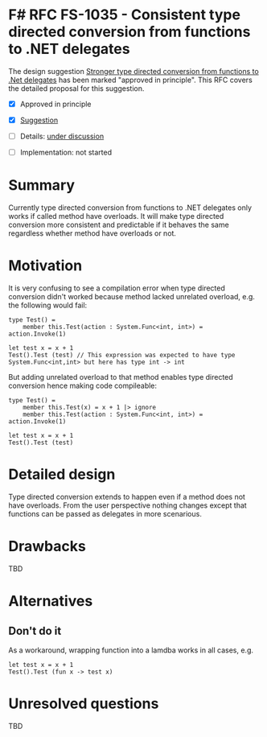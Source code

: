 # F# RFC FS-1035 - Consistent type directed conversion from functions to .NET delegates

The design suggestion [Stronger type directed conversion from functions to .Net delegates](https://github.com/fsharp/fslang-suggestions/issues/248) has been marked "approved in principle".
This RFC covers the detailed proposal for this suggestion.

* [x] Approved in principle
* [x] [Suggestion](https://github.com/fsharp/fslang-suggestions/issues/248)
* [ ] Details: [under discussion](https://github.com/fsharp/fslang-design/issues/210)
* [ ] Implementation: not started


# Summary
[summary]: #summary

Currently type directed conversion from functions to .NET delegates only works if called method have overloads.
It will make type directed conversion more consistent and predictable if it behaves the same
regardless whether method have overloads or not.

# Motivation
[motivation]: #motivation

It is very confusing to see a compilation error when type directed conversion didn't worked because method lacked unrelated overload,
e.g. the following would fail:
```F#
type Test() =
    member this.Test(action : System.Func<int, int>) = action.Invoke(1)

let test x = x + 1
Test().Test (test) // This expression was expected to have type System.Func<int,int> but here has type int -> int
```

But adding unrelated overload to that method enables type directed conversion hence making code compileable:
```F#
type Test() =
    member this.Test(x) = x + 1 |> ignore
    member this.Test(action : System.Func<int, int>) = action.Invoke(1)

let test x = x + 1
Test().Test (test)
```

# Detailed design
[design]: #detailed-design

Type directed conversion extends to happen even if a method does not have overloads.
From the user perspective nothing changes except that functions can be passed as delegates in more scenarious.

# Drawbacks
[drawbacks]: #drawbacks

TBD

# Alternatives
[alternatives]: #alternatives

## Don't do it
As a workaround, wrapping function into a lamdba works in all cases, e.g.
```F#
let test x = x + 1
Test().Test (fun x -> test x)
```

# Unresolved questions
[unresolved]: #unresolved-questions

TBD
